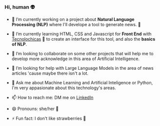 ### Hi, human 👽

- 🔭 I’m currently working on a project about **Natural Language Processing (NLP)** where I'll develope a tool to generate news. 📰
  
- 🌱 I’m currently learning HTML, CSS and Javascript for **Front End** with [Tecnolochicas](https://tecnolochicas.mx/) 💜 to create an interface for this tool, and also the **basics of NLP**.
  
- 👯 I’m looking to collaborate on some other projects that will help me to develop more acknowledge in this area of Artificial Intelligence.
  
- 🤔 I’m looking for help with Large Language Models in the area of news articles 'cause maybe there isn't a lot.
  
- 💬 Ask me about Machine Learning and Artificial Inteligence or Python, I'm very appasionate about this technology's areas.
  
- 📫 How to reach me: DM me on [LinkedIn](www.linkedin.com/in/carol-zapata)
  
- 😄 Pronouns: she/her 💜
  
- ⚡ Fun fact: I don't like strawberries 🍓


<!--

# Encabezado 1
## Encabezado 2
### Encabezado 3

# Estilos de Texto
**Palabras en negrita**

*Palabras en cursiva*

~~Este texto está erróneo~~

Mi primer línea de código en Python:

```
print('Hola mundo!')
```

### Listas

- Javascript
* Python
+ Kotlin


### Links:

El Mardown lo aprendí en [Tecnolochicas](https://tecnolochicas.mx/)

-->

